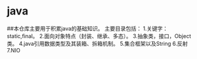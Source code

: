 # java
##本仓库主要用于积累java的基础知识。
主要目录包括：
1.关键字：static,final。
2.面向对象特点（封装、继承、多态）。
3.抽象类，接口，Object类。
4.java引用数据类型及其装箱、拆箱机制。
5.集合框架以及String
6.反射
7.NIO

